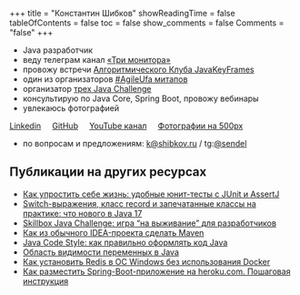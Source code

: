 +++
title = "Константин Шибков"
showReadingTime = false
tableOfContents = false
toc = false
show_comments = false
Comments = "false"
+++

- <i class="fab fa-java"></i> Java разработчик
- веду телеграм канал <a href="https://t.me/three_monitors" target="_blank">«Три монитора»</a>
- провожу встречи <a href="https://t.me/JavaKeyFrames" target="_blank">Алгоритмического Клуба JavaKeyFrames</a>
- один из организаторов <a href="https://agileufa.ru" target="_blank">#AgileUfa митапов</a>
- организатор <a href="https://habr.com/ru/company/skillbox/blog/591623/" target="_blank">трех Java Challenge</a>
- консультирую по Java Core, Spring Boot, провожу вебинары
- увлекаюсь фотографией

<i class="fab fa-linkedin"></i> <a href="https://www.linkedin.com/in/sendel/" target="_blank">Linkedin</a>
&nbsp;&nbsp;&nbsp;<i class="fab fa-github-square"></i> <a href="https://github.com/sendelufa" target="_blank">GitHub</a>
&nbsp;&nbsp;&nbsp;<i class="fab fa-youtube-square"></i> <a href="https://www.youtube.com/c/KonstantinShibkov" target="_blank">YouTube канал</a>
&nbsp;&nbsp;&nbsp;<i class="fab fa-500px"></i> <a href="https://500px.com/p/sendel" target="_blank">Фотографии на 500px</a>

- по вопросам и предложениям: k@shibkov.ru / tg:[@sendel](https://www.telegram.me/sendel)

## Публикации на других ресурсах

- <a href="https://habr.com/ru/companies/skillbox/articles/767804/" target="_blank">Как упростить себе жизнь: удобные юнит-тесты с JUnit и AssertJ</a>
- <a href="https://skillbox.ru/media/base/chto-novogo-v-java-17/" target="_blank">Switch-выражения, класс record и запечатанные классы на практике: что нового в Java 17</a>
- <a href="https://habr.com/ru/companies/skillbox/articles/591623/" target="_blank">Skillbox Java Challenge: игра “на выживание” для разработчиков</a>
- <a href="https://skillbox.ru/media/base/kak-iz-obychnogo-ideaproekta-sdelat-maven/" target="_blank">Как из обычного IDEA-проекта сделать Maven</a>
- <a href="https://skillbox.ru/media/base/java_code_style_kak_pravilno_oformlyat_kod_java/" target="_blank">Java Code Style: как правильно оформлять код Java</a>
- <a href="https://skillbox.ru/media/base/oblast_vidimosti_peremennykh_v_java/" target="_blank">Область видимости переменных в Java</a>
- <a href="https://skillbox.ru/media/base/kak_ustanovit_redis_v_os_windows_bez_ispolzovaniya_docker/" target="_blank">Как установить Redis в ОС Windows без использования Docker</a>
- <a href="https://skillbox.ru/media/base/kak-razmestit-spring-boot-prilozhenie-na-heroku-com-poshagovaya-instruktsiya/" target="_blank">Как разместить Spring-Boot-приложение на heroku.com. Пошаговая инструкция</a>

